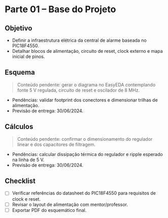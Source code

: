 # Parte 01 – Base do Projeto

## Objetivo
- Definir a infraestrutura elétrica da central de alarme baseada no PIC18F4550.
- Detalhar blocos de alimentação, circuito de reset, clock externo e mapa inicial de pinos.

## Esquema
> Conteúdo pendente: gerar o diagrama no EasyEDA contemplando fonte 5 V regulada, circuito de reset e oscilador de 8 MHz.
- Pendências: validar footprint dos conectores e dimensionar trilhas de alimentação.
- Previsão de entrega: 30/06/2024.

## Cálculos
> Conteúdo pendente: confirmar o dimensionamento do regulador linear e dos capacitores de filtragem.
- Pendências: calcular dissipação térmica do regulador e ripple esperado na linha de 5 V.
- Previsão de entrega: 30/06/2024.

## Checklist
- [ ] Verificar referências do datasheet do PIC18F4550 para requisitos de clock e reset.
- [ ] Revisar o layout de alimentação com mentor/professor.
- [ ] Exportar PDF do esquemático final.
